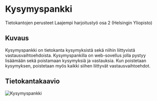 # Kysymyspankki

Tietokantojen perusteet Laajempi harjoitustyö osa 2 (Helsingin Yliopisto)

## Kuvaus

Kysymyspankki on tietokanta kysymyksistä sekä niihin liittyvistä vastausvaihtoehdoista. 
Kysymyspankilla on web-sovellus jolla pystyy lisäämään sekä poistamaan kysymyksiä ja vastauksia. 
Kun poistetaan kysymyksen, poistetaan myös kaikki siihen liittyvät vastausvaihtoehdot.


## Tietokantakaavio

![Kysymyspankki](https://yuml.me/23d83e3a.png)
